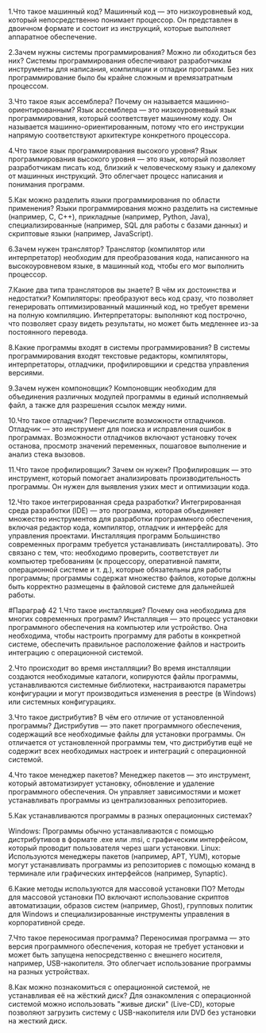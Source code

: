 1.Что такое машинный код?
Машинный код — это низкоуровневый код, который непосредственно понимает процессор. Он представлен в двоичном формате и состоит из инструкций, которые выполняет аппаратное обеспечение.

2.Зачем нужны системы программирования? Можно ли обходиться без них?
Системы программирования обеспечивают разработчикам инструменты для написания, компиляции и отладки программ. Без них программирование было бы крайне сложным и времязатратным процессом.

3.Что такое язык ассемблера? Почему он называется машинно-ориентированным?
Язык ассемблера — это низкоуровневый язык программирования, который соответствует машинному коду. Он называется машинно-ориентированным, потому что его инструкции напрямую соответствуют архитектуре конкретного процессора.

4.Что такое язык программирования высокого уровня?
Язык программирования высокого уровня — это язык, который позволяет разработчикам писать код, близкий к человеческому языку и далекому от машинных инструкций. Это облегчает процесс написания и понимания программ.

5.Как можно разделить языки программирования по области применения?
Языки программирования можно разделить на системные (например, C, C++), прикладные (например, Python, Java), специализированные (например, SQL для работы с базами данных) и скриптовые языки (например, JavaScript).

6.Зачем нужен транслятор?
Транслятор (компилятор или интерпретатор) необходим для преобразования кода, написанного на высокоуровневом языке, в машинный код, чтобы его мог выполнить процессор.

7.Какие два типа трансляторов вы знаете? В чём их достоинства и недостатки?
Компиляторы: преобразуют весь код сразу, что позволяет генерировать оптимизированный машинный код, но требует времени на полную компиляцию.
Интерпретаторы: выполняют код построчно, что позволяет сразу видеть результаты, но может быть медленнее из-за постоянного перевода.

8.Какие программы входят в системы программирования?
В системы программирования входят текстовые редакторы, компиляторы, интерпретаторы, отладчики, профилировщики и средства управления версиями.

9.Зачем нужен компоновщик?
Компоновщик необходим для объединения различных модулей программы в единый исполняемый файл, а также для разрешения ссылок между ними.

10.Что такое отладчик? Перечислите возможности отладчиков.
Отладчик — это инструмент для поиска и исправления ошибок в программах. Возможности отладчиков включают установку точек останова, просмотр значений переменных, пошаговое выполнение и анализ стека вызовов.

11.Что такое профилировщик? Зачем он нужен?
Профилировщик — это инструмент, который помогает анализировать производительность программы. Он нужен для выявления узких мест и оптимизации кода.

12.Что такое интегрированная среда разработки?
Интегрированная среда разработки (IDE) — это программа, которая объединяет множество инструментов для разработки программного обеспечения, включая редактор кода, компилятор, отладчик и интерфейс для управления проектами.
Инсталляция программ
Большинство современных программ требуется устанавливать (инсталлировать). Это связано с тем, что:
необходимо проверить, соответствует ли компьютер требованиям (к процессору, оперативной памяти, операционной системе и т. д.), которые обязательны для работы программы;
программы содержат множество файлов, которые должны быть корректно размещены в файловой системе для дальнейшей работы.





#Параграф 42
1.Что такое инсталляция? Почему она необходима для многих современных программ?
Инсталляция — это процесс установки программного обеспечения на компьютер или устройство. Она необходима, чтобы настроить программу для работы в конкретной системе, обеспечить правильное расположение файлов и настроить интеграцию с операционной системой.

2.Что происходит во время инсталляции?
Во время инсталляции создаются необходимые каталоги, копируются файлы программы, устанавливаются системные библиотеки, настраиваются параметры конфигурации и могут производиться изменения в реестре (в Windows) или системных конфигурациях.

3.Что такое дистрибутив? В чём его отличие от установленной программы?
Дистрибутив — это пакет программного обеспечения, содержащий все необходимые файлы для установки программы. Он отличается от установленной программы тем, что дистрибутив ещё не содержит всех необходимых настроек и интеграций с операционной системой.

4.Что такое менеджер пакетов?
Менеджер пакетов — это инструмент, который автоматизирует установку, обновление и удаление программного обеспечения. Он управляет зависимостями и может устанавливать программы из централизованных репозиториев.

5.Как устанавливаются программы в разных операционных системах?

Windows: Программы обычно устанавливаются с помощью дистрибутивов в формате .exe или .msi, с графическим интерфейсом, который проводит пользователя через шаги установки.
Linux: Используются менеджеры пакетов (например, APT, YUM), которые могут устанавливать программы из репозиториев с помощью команд в терминале или графических интерфейсов (например, Synaptic).

6.Какие методы используются для массовой установки ПО?
Методы для массовой установки ПО включают использование скриптов автоматизации, образов систем (например, Ghost), групповых политик для Windows и специализированные инструменты управления в корпоративной среде.

7.Что такое переносимая программа?
Переносимая программа — это версия программного обеспечения, которая не требует установки и может быть запущена непосредственно с внешнего носителя, например, USB-накопителя. Это облегчает использование программы на разных устройствах.

8.Как можно познакомиться с операционной системой, не устанавливая её на жёсткий диск?
Для ознакомления с операционной системой можно использовать "живые диски" (Live-CD), которые позволяют загрузить систему с USB-накопителя или DVD без установки на жесткий диск.
